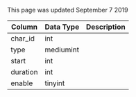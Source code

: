 This page was updated September 7 2019

| Column   | Data Type | Description |
| -------- | --------- | ----------- |
| char_id  | int       |             |
| type     | mediumint |             |
| start    | int       |             |
| duration | int       |             |
| enable   | tinyint   |             |
